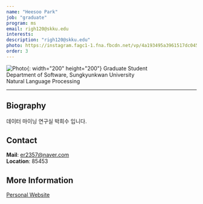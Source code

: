 ```yaml
---
name: "Heesoo Park"
job: "graduate"
program: ms
email: righ120@skku.edu
interests:
description: "righ120@skku.edu"
photo: https://instagram.fagc1-1.fna.fbcdn.net/vp/4a193495a3961517dc045643cedd46de/5E228A2E/t51.2885-19/s320x320/61054608_2027076227420020_3463978977780039680_n.jpg?_nc_ht=instagram.fagc1-1.fna.fbcdn.net
order: 3
---
```


![Photo](https://instagram.fagc1-1.fna.fbcdn.net/vp/4a193495a3961517dc045643cedd46de/5E228A2E/t51.2885-19/s320x320/61054608_2027076227420020_3463978977780039680_n.jpg?_nc_ht=instagram.fagc1-1.fna.fbcdn.net){: width="200" height="200"}
Graduate Student<br>Department of Software, Sungkyunkwan University<br>Natural Language Processing

<hr />

## Biography
데이터 마이닝 연구실 박희수 입니다. <!-- Write your own biography contents. -->

## Contact
**Mail**: er2357@naver.com <!-- Write your own email address -->
<br>
**Location**: 85453 <!-- 85453 or your location address -->

## More Information
[Personal Website](https://machinereads.com/)

<!-- If you have some personal websites, then write the url here. -->
<!-- If you don't have them, then remove a line '[Persoal Website](--Fill--)' -->
